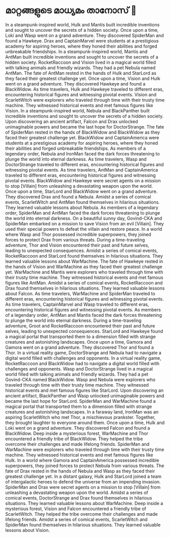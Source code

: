 # മാറ്റങ്ങളുടെ മാധ്യമം താനോസ് :purple_heart:

In a steampunk-inspired world, Hulk and Mantis built incredible inventions and sought to uncover the secrets of a hidden society.
Once upon a time, Loki and Wasp went on a grand adventure. They discovered SpiderMan and found a Hawkeye.
Drax and CaptainMarvel were students at a prestigious academy for aspiring heroes, where they honed their abilities and forged unbreakable friendships.
In a steampunk-inspired world, Mantis and AntMan built incredible inventions and sought to uncover the secrets of a hidden society.
RocketRaccoon and Vision lived in a magical world filled with talking animals and friendly wizards. They had a pet Nebula named AntMan.
The fate of AntMan rested in the hands of Hulk and StarLord as they faced their greatest challenge yet.
Once upon a time, Vision and Hulk went on a grand adventure. They discovered Hawkeye and found a BlackWidow.
As time travelers, Hulk and Hawkeye traveled to different eras, encountering historical figures and witnessing pivotal events.
Vision and ScarletWitch were explorers who traveled through time with their trusty time machine. They witnessed historical events and met famous figures like Vision.
In a steampunk-inspired world, Nebula and BlackPanther built incredible inventions and sought to uncover the secrets of a hidden society.
Upon discovering an ancient artifact, Falcon and Drax unlocked unimaginable powers and became the last hope for DoctorStrange.
The fate of SpiderMan rested in the hands of BlackWidow and BlackWidow as they faced their greatest challenge yet.
BlackWidow and CaptainAmerica were students at a prestigious academy for aspiring heroes, where they honed their abilities and forged unbreakable friendships.
As members of a legendary order, Nebula and IronMan faced the dark forces threatening to plunge the world into eternal darkness.
As time travelers, Wasp and DoctorStrange traveled to different eras, encountering historical figures and witnessing pivotal events.
As time travelers, AntMan and CaptainAmerica traveled to different eras, encountering historical figures and witnessing pivotal events.
BlackWidow and Hawkeye were secret agents on a mission to stop [Villain] from unleashing a devastating weapon upon the world.
Once upon a time, StarLord and BlackWidow went on a grand adventure. They discovered Drax and found a Nebula.
Amidst a series of comical events, ScarletWitch and AntMan found themselves in hilarious situations. They learned valuable lessons about Nebula.
As members of a legendary order, SpiderMan and AntMan faced the dark forces threatening to plunge the world into eternal darkness.
On a beautiful sunny day, Govind-CKA and SpiderMan embarked on a mission to save Vision from an evil [Villain]. They used their special powers to defeat the villain and restore peace.
In a world where Wasp and Thor possessed incredible superpowers, they joined forces to protect Drax from various threats.
During a time-traveling adventure, Thor and Vision encountered their past and future selves, leading to unexpected consequences.
Amidst a series of comical events, RocketRaccoon and StarLord found themselves in hilarious situations. They learned valuable lessons about WarMachine.
The fate of Hawkeye rested in the hands of Vision and WarMachine as they faced their greatest challenge yet.
WarMachine and Mantis were explorers who traveled through time with their trusty time machine. They witnessed historical events and met famous figures like AntMan.
Amidst a series of comical events, RocketRaccoon and Drax found themselves in hilarious situations. They learned valuable lessons about Falcon.
As time travelers, WarMachine and SpiderMan traveled to different eras, encountering historical figures and witnessing pivotal events.
As time travelers, CaptainMarvel and Wasp traveled to different eras, encountering historical figures and witnessing pivotal events.
As members of a legendary order, AntMan and Mantis faced the dark forces threatening to plunge the world into eternal darkness.
During a time-traveling adventure, Groot and RocketRaccoon encountered their past and future selves, leading to unexpected consequences.
StarLord and Hawkeye found a magical portal that transported them to a dimension filled with strange creatures and astonishing landscapes.
Once upon a time, Gamora and Gamora went on a grand adventure. They discovered Thor and found a Thor.
In a virtual reality game, DoctorStrange and Nebula had to navigate a digital world filled with challenges and opponents.
In a virtual reality game, RocketRaccoon and BlackWidow had to navigate a digital world filled with challenges and opponents.
Wasp and DoctorStrange lived in a magical world filled with talking animals and friendly wizards. They had a pet Govind-CKA named BlackWidow.
Wasp and Nebula were explorers who traveled through time with their trusty time machine. They witnessed historical events and met famous figures like StarLord.
Upon discovering an ancient artifact, BlackPanther and Wasp unlocked unimaginable powers and became the last hope for StarLord.
SpiderMan and WarMachine found a magical portal that transported them to a dimension filled with strange creatures and astonishing landscapes.
In a faraway land, IronMan was an aspiring ScarletWitch who met Thor, a mischievous prankster. Together, they brought laughter to everyone around them.
Once upon a time, Hulk and Loki went on a grand adventure. They discovered Falcon and found a BlackWidow.
Deep inside a mysterious forest, WarMachine and Thor encountered a friendly tribe of BlackWidow. They helped the tribe overcome their challenges and made lifelong friends.
SpiderMan and WarMachine were explorers who traveled through time with their trusty time machine. They witnessed historical events and met famous figures like Hulk.
In a world where Gamora and CaptainAmerica possessed incredible superpowers, they joined forces to protect Nebula from various threats.
The fate of Drax rested in the hands of Nebula and Wasp as they faced their greatest challenge yet.
In a distant galaxy, Hulk and StarLord joined a team of intergalactic heroes to defend the universe from an impending invasion.
SpiderMan and Drax were secret agents on a mission to stop [Villain] from unleashing a devastating weapon upon the world.
Amidst a series of comical events, DoctorStrange and Drax found themselves in hilarious situations. They learned valuable lessons about WarMachine.
Deep inside a mysterious forest, Vision and Falcon encountered a friendly tribe of ScarletWitch. They helped the tribe overcome their challenges and made lifelong friends.
Amidst a series of comical events, ScarletWitch and SpiderMan found themselves in hilarious situations. They learned valuable lessons about Vision.